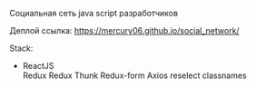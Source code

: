 Социальная сеть java script разработчиков

Деплой ссылка: https://mercury06.github.io/social_network/


Stack:

<ul>
  <li>ReactJS</li>
Redux
Redux Thunk
Redux-form
Axios
reselect
classnames
<ul>
